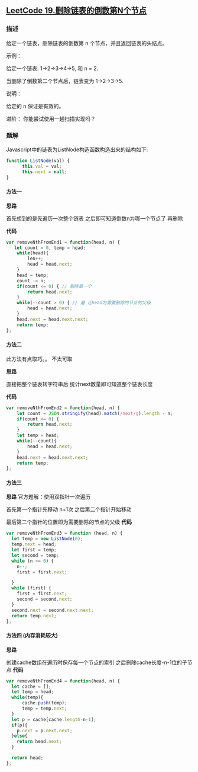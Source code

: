 ## [LeetCode 19.删除链表的倒数第N个节点](https://leetcode-cn.com/problems/remove-nth-node-from-end-of-list/)
### 描述

给定一个链表，删除链表的倒数第 n 个节点，并且返回链表的头结点。

示例：

给定一个链表: 1->2->3->4->5, 和 n = 2.

当删除了倒数第二个节点后，链表变为 1->2->3->5.

说明：

给定的 n 保证是有效的。

进阶： 你能尝试使用一趟扫描实现吗？

### 题解
Javascript中的链表为ListNode构造函数构造出来的结构如下:
```Javascript
function ListNode(val) {
      this.val = val;
      this.next = null;
}
 ```
#### 方法一
**思路**

首先想到的是先遍历一次整个链表 之后即可知道倒数n为哪一个节点了 再删除

**代码**

```Javascript
var removeNthFromEnd1 = function(head, n) {
   let count = 0, temp = head;
    while(head){
        len++;
        head = head.next;
    }
    head = temp;
    count -= n;
    if(count <= 0) { // 删除第一个 
        return head.next;
    }
    while(--count > 0) { // 遍 让head为需要删除的节点的父级
        head = head.next;
    }
    head.next = head.next.next;
    return temp;
};
```
#### 方法二

此方法有点取巧。。 不太可取

**思路**

直接把整个链表转字符串后 统计next数量即可知道整个链表长度

**代码**
```Javascript
var removeNthFromEnd2 = function(head, n) {
    let count = JSON.stringify(head).match(/next/g).length - n;
    if(count <= 0) {
        return head.next;
    }
    let temp = head;
    while(--count){
        head = head.next;
    }
    head.next = head.next.next;
    return temp;
};
```
#### 方法三
**思路**
官方题解：使用双指针一次遍历 

  首先第一个指针先移动 n+1次 之后第二个指针开始移动 

  最后第二个指针的位置即为需要删除的节点的父级
**代码**
```Javascript
var removeNthFromEnd3 = function (head, n) {
  let temp = new ListNode(0);
  temp.next = head;
  let first = temp;
  let second = temp;
  while (n >= 0) {
    n--;
    first = first.next;

  }
  while (first) {
    first = first.next;
    second = second.next;
  }
  second.next = second.next.next;
  return temp.next;
};
```
#### 方法四  (内存消耗较大)
**思路**

创建cache数组在遍历时保存每一个节点的索引
之后删除cache长度-n-1位的子节点
**代码**
```Javascript
var removeNthFromEnd4 = function(head, n) {
  let cache = [];
  let temp = head;
  while(temp){
      cache.push(temp);
      temp = temp.next;
  }
  let p = cache[cache.length-n-1];
  if(p){
    p.next = p.next.next;
  }else{
    return head.next;
  }

  return head;
};
```